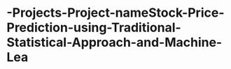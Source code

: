 # -Projects-Project-nameStock-Price-Prediction-using-Traditional-Statistical-Approach-and-Machine-Lea